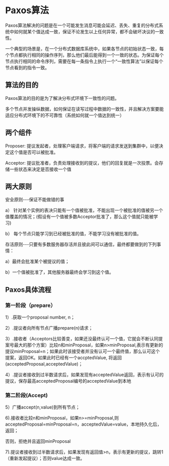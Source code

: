# Paxos算法

Paxos算法解决的问题是在一个可能发生消息可能会延迟、丢失、重复的分布式系统中如何就某个值达成一致，保证不论发生以上任何异常，都不会破坏决议的一致性。

一个典型的场景是，在一个分布式数据库系统中，如果各节点的初始状态一致，每个节点都执行相同的操作序列，那么他们最后能得到一个一致的状态。为保证每个节点执行相同的命令序列，需要在每一条指令上执行一个“一致性算法”以保证每个节点看到的指令一致。

## 算法的目的

Paxos算法的目的是为了解决分布式环境下一致性的问题。

多个节点并发操纵数据，如何保证在读写过程中数据的一致性，并且解决方案要能适应分布式环境下的不可靠性（系统如何就一个值达到统一）

## 两个组件

Proposer: 提议发起者，处理客户端请求，将客户端的请求发送到集群中，以便决定这个值是否可以被批准。

Acceptor: 提议批准者，负责处理接收到的提议，他们的回复就是一次投票。会存储一些状态来决定是否接收一个值

## 两大原则

安全原则---保证不能做错的事

a） 针对某个实例的表决只能有一个值被批准，不能出现一个被批准的值被另一个值覆盖的情况；(假设有一个值被多数Acceptor批准了，那么这个值就只能被学习)

b） 每个节点只能学习到已经被批准的值，不能学习没有被批准的值。

存活原则---只要有多数服务器存活并且彼此间可以通信，最终都要做到的下列事情：

a）最终会批准某个被提议的值；

b）一个值被批准了，其他服务器最终会学习到这个值。

## Paxos具体流程

### 第一阶段（prepare）

1）.获取一个proposal number, n；

2）.提议者向所有节点广播prepare(n)请求；

3）.接收者（Acceptors比较善变，如果还没最终认可一个值，它就会不断认同提案号最大的那个方案）比较n和minProposal，如果n>minProposal,表示有更新的提议minProposal=n；如果此时该接受者并没有认可一个最终值，那么认可这个提案，返回OK。如果此时已经有一个accptedValue, 将返回(acceptedProposal,acceptedValue)；

4）.提议者接收到过半数请求后，如果发现有acceptedValue返回，表示有认可的提议，保存最高acceptedProposal编号的acceptedValue到本地

### 第二阶段(Accept)

5）广播accept(n,value)到所有节点；

6).接收者比较n和minProposal，如果n>=minProposal,则acceptedProposal=minProposal=n，acceptedValue=value，本地持久化后，返回；

否则，拒绝并且返回minProposal

7).提议者接收到过半数请求后，如果发现有返回值>n，表示有更新的提议，跳转1（重新发起提议）；否则value达成一致。
